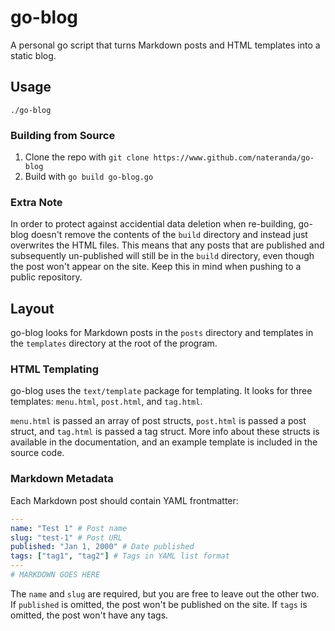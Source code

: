# go-blog
A personal go script that turns Markdown posts and HTML templates into a static blog.

## Usage
`./go-blog`

### Building from Source
1. Clone the repo with `git clone https://www.github.com/nateranda/go-blog`
2. Build with `go build go-blog.go`

### Extra Note
In order to protect against accidential data deletion when re-building, go-blog doesn't remove the contents of the `build` directory and instead just overwrites the HTML files. This means that any posts that are published and subsequently un-published will still be in the `build` directory, even though the post won't appear on the site. Keep this in mind when pushing to a public repository.

## Layout
go-blog looks for Markdown posts in the `posts` directory and templates in the `templates` directory at the root of the program.

### HTML Templating
go-blog uses the `text/template` package for templating. It looks for three templates: `menu.html`, `post.html`, and `tag.html`.

`menu.html` is passed an array of post structs, `post.html` is passed a post struct, and `tag.html` is passed a tag struct. More info about these structs is available in the documentation, and an example template is included in the source code.

### Markdown Metadata
Each Markdown post should contain YAML frontmatter:
```yaml
---
name: "Test 1" # Post name
slug: "test-1" # Post URL
published: "Jan 1, 2000" # Date published
tags: ["tag1", "tag2"] # Tags in YAML list format
---
# MARKDOWN GOES HERE
```
The `name` and `slug` are required, but you are free to leave out the other two. If `published` is omitted, the post won't be published on the site. If `tags` is omitted, the post won't have any tags.